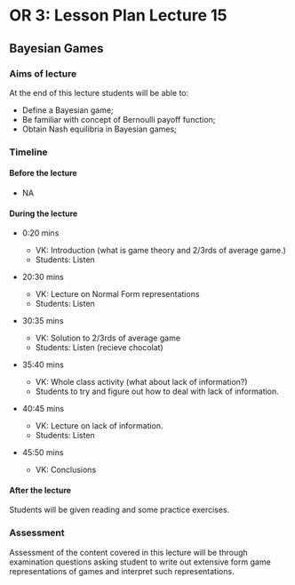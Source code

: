 # OR 3: Lesson Plan Lecture 15
## Bayesian Games

### Aims of lecture

At the end of this lecture students will be able to:

- Define a Bayesian game;
- Be familiar with concept of Bernoulli payoff function;
- Obtain Nash equilibria in Bayesian games;

### Timeline

#### Before the lecture

- NA

#### During the lecture

- 0:20 mins

    - VK: Introduction (what is game theory and 2/3rds of average game.)
    - Students: Listen

- 20:30 mins

    - VK: Lecture on Normal Form representations
    - Students: Listen

- 30:35 mins

    - VK: Solution to 2/3rds of average game
    - Students: Listen (recieve chocolat)

- 35:40 mins

    - VK: Whole class activity (what about lack of information?)
    - Students to try and figure out how to deal with lack of information.

- 40:45 mins

    - VK: Lecture on lack of information.
    - Students: Listen

- 45:50 mins

    - VK: Conclusions

#### After the lecture

Students will be given reading and some practice exercises.
### Assessment

Assessment of the content covered in this lecture will be through examination questions asking student to write out extensive form game representations of games and interpret such representations.
